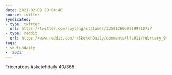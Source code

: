 ```yaml
---
date: 2021-02-09 13:04:40
source: twitter
syndicated:
- type: twitter
  url: https://twitter.com/roytang/statuses/1359126069219971073/
- type: reddit
  url: https://www.reddit.com/r/SketchDaily/comments/lfz91i/february_9th_triceratops/gmozizi/
tags:
- sketchdaily
- '2021'
---
```


Triceratops #sketchdaily 40/365